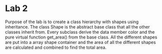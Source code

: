 # Lab 2
Purpose of the lab is to create a class hierarchy with shapes using inheritance. The class Shape is the abstract base class that all the other classes inherit from. Every subclass derive the data member color and the pure virtual function get_area() from the base class. All the different shapes are put into a array shape container and the area of all the different shapes are calculated and combined to find the total area.
